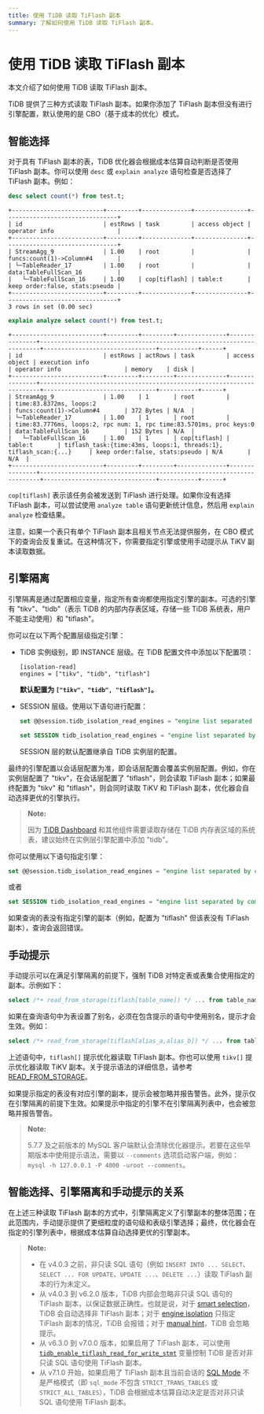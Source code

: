 ```yaml
---
title: 使用 TiDB 读取 TiFlash 副本
summary: 了解如何使用 TiDB 读取 TiFlash 副本。
---
```


# 使用 TiDB 读取 TiFlash 副本

本文介绍了如何使用 TiDB 读取 TiFlash 副本。

TiDB 提供了三种方式读取 TiFlash 副本。如果你添加了 TiFlash 副本但没有进行引擎配置，默认使用的是 CBO（基于成本的优化）模式。

## 智能选择

对于具有 TiFlash 副本的表，TiDB 优化器会根据成本估算自动判断是否使用 TiFlash 副本。你可以使用 `desc` 或 `explain analyze` 语句检查是否选择了 TiFlash 副本。例如：

```sql
desc select count(*) from test.t;
```

```
+--------------------------+---------+--------------+---------------+--------------------------------+
| id                       | estRows | task         | access object | operator info                  |
+--------------------------+---------+--------------+---------------+--------------------------------+
| StreamAgg_9              | 1.00    | root         |               | funcs:count(1)->Column#4       |
| └─TableReader_17         | 1.00    | root         |               | data:TableFullScan_16          |
|   └─TableFullScan_16     | 1.00    | cop[tiflash] | table:t       | keep order:false, stats:pseudo |
+--------------------------+---------+--------------+---------------+--------------------------------+
3 rows in set (0.00 sec)
```

```sql
explain analyze select count(*) from test.t;
```

```
+--------------------------+---------+---------+--------------+---------------+----------------------------------------------------------------------+--------------------------------+-----------+------+
| id                       | estRows | actRows | task         | access object | execution info                                                       | operator info                  | memory    | disk |
+--------------------------+---------+---------+--------------+---------------+----------------------------------------------------------------------+--------------------------------+-----------+------+
| StreamAgg_9              | 1.00    | 1       | root         |               | time:83.8372ms, loops:2                                              | funcs:count(1)->Column#4       | 372 Bytes | N/A  |
| └─TableReader_17         | 1.00    | 1       | root         |               | time:83.7776ms, loops:2, rpc num: 1, rpc time:83.5701ms, proc keys:0 | data:TableFullScan_16          | 152 Bytes | N/A  |
|   └─TableFullScan_16     | 1.00    | 1       | cop[tiflash] | table:t       | tiflash_task:{time:43ms, loops:1, threads:1}, tiflash_scan:{...}     | keep order:false, stats:pseudo | N/A       | N/A  |
+--------------------------+---------+---------+--------------+---------------+----------------------------------------------------------------------+--------------------------------+-----------+------+
```

`cop[tiflash]` 表示该任务会被发送到 TiFlash 进行处理。如果你没有选择 TiFlash 副本，可以尝试使用 `analyze table` 语句更新统计信息，然后用 `explain analyze` 检查结果。

注意，如果一个表只有单个 TiFlash 副本且相关节点无法提供服务，在 CBO 模式下的查询会反复重试。在这种情况下，你需要指定引擎或使用手动提示从 TiKV 副本读取数据。

## 引擎隔离

引擎隔离是通过配置相应变量，指定所有查询都使用指定引擎的副本。可选的引擎有 "tikv"、"tidb"（表示 TiDB 的内部内存表区域，存储一些 TiDB 系统表，用户不能主动使用）和 "tiflash"。

<CustomContent platform="tidb">

你可以在以下两个配置层级指定引擎：

* TiDB 实例级别，即 INSTANCE 层级。在 TiDB 配置文件中添加以下配置项：

    ```
    [isolation-read]
    engines = ["tikv", "tidb", "tiflash"]
    ```

    **默认配置为 `["tikv", "tidb", "tiflash"]`。**

* SESSION 层级。使用以下语句进行配置：

    
    ```sql
    set @@session.tidb_isolation_read_engines = "engine list separated by commas";
    ```

    
    ```sql
    set SESSION tidb_isolation_read_engines = "engine list separated by commas";
    ```

    SESSION 层的默认配置继承自 TiDB 实例层的配置。

最终的引擎配置以会话层配置为准，即会话层配置会覆盖实例层配置。例如，你在实例层配置了 "tikv"，在会话层配置了 "tiflash"，则会读取 TiFlash 副本；如果最终配置为 "tikv" 和 "tiflash"，则会同时读取 TiKV 和 TiFlash 副本，优化器会自动选择更优的引擎执行。

> **Note:**
>
> 因为 [TiDB Dashboard](/dashboard/dashboard-intro.md) 和其他组件需要读取存储在 TiDB 内存表区域的系统表，建议始终在实例层引擎配置中添加 "tidb"。

</CustomContent>

<CustomContent platform="tidb-cloud">

你可以使用以下语句指定引擎：

```sql
set @@session.tidb_isolation_read_engines = "engine list separated by commas";
```

或者

```sql
set SESSION tidb_isolation_read_engines = "engine list separated by commas";
```

</CustomContent>

如果查询的表没有指定引擎的副本（例如，配置为 "tiflash" 但该表没有 TiFlash 副本），查询会返回错误。

## 手动提示

手动提示可以在满足引擎隔离的前提下，强制 TiDB 对特定表或表集合使用指定的副本。示例如下：

```sql
select /*+ read_from_storage(tiflash[table_name]) */ ... from table_name;
```

如果在查询语句中为表设置了别名，必须在包含提示的语句中使用别名，提示才会生效。例如：

```sql
select /*+ read_from_storage(tiflash[alias_a,alias_b]) */ ... from table_name_1 as alias_a, table_name_2 as alias_b where alias_a.column_1 = alias_b.column_2;
```

上述语句中，`tiflash[]` 提示优化器读取 TiFlash 副本。你也可以使用 `tikv[]` 提示优化器读取 TiKV 副本。关于提示语法的详细信息，请参考 [READ_FROM_STORAGE](/optimizer-hints.md#read_from_storagetiflasht1_name--tl_name--tikvt2_name--tl_name-)。

如果提示指定的表没有对应引擎的副本，提示会被忽略并报告警告。此外，提示仅在引擎隔离的前提下生效。如果提示中指定的引擎不在引擎隔离列表中，也会被忽略并报告警告。

> **Note:**
>
> 5.7.7 及之前版本的 MySQL 客户端默认会清除优化器提示。若要在这些早期版本中使用提示语法，需要以 `--comments` 选项启动客户端，例如：`mysql -h 127.0.0.1 -P 4000 -uroot --comments`。

## 智能选择、引擎隔离和手动提示的关系

在上述三种读取 TiFlash 副本的方式中，引擎隔离定义了引擎副本的整体范围；在此范围内，手动提示提供了更细粒度的语句级和表级引擎选择；最终，优化器会在指定的引擎列表中，根据成本估算自动选择更优的引擎副本。

> **Note:**
>
> - 在 v4.0.3 之前，非只读 SQL 语句（例如 `INSERT INTO ... SELECT`、`SELECT ... FOR UPDATE`、`UPDATE ...`、`DELETE ...`）读取 TiFlash 副本的行为未定义。
> - 从 v4.0.3 到 v6.2.0 版本，TiDB 内部会忽略非只读 SQL 语句的 TiFlash 副本，以保证数据正确性。也就是说，对于 [smart selection](#smart-selection)，TiDB 会自动选择非 TiFlash 副本；对于 [engine isolation](#engine-isolation) 只指定 TiFlash 副本的情况，TiDB 会报错；对于 [manual hint](#manual-hint)，TiDB 会忽略提示。
> - 从 v6.3.0 到 v7.0.0 版本，如果启用了 TiFlash 副本，可以使用 [`tidb_enable_tiflash_read_for_write_stmt`](/system-variables.md#tidb_enable_tiflash_read_for_write_stmt-new-in-v630) 变量控制 TiDB 是否对非只读 SQL 语句使用 TiFlash 副本。
> - 从 v7.1.0 开始，如果启用了 TiFlash 副本且当前会话的 [SQL Mode](/sql-mode.md) 不是严格模式（即 `sql_mode` 不包含 `STRICT_TRANS_TABLES` 或 `STRICT_ALL_TABLES`），TiDB 会根据成本估算自动决定是否对非只读 SQL 语句使用 TiFlash 副本。
